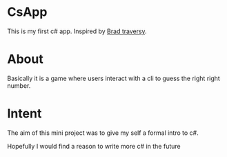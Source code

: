 # CsApp
This is my first c# app. Inspired by [Brad traversy](https://github.com/bradtraversy/). 
# About
Basically it is a game where users interact with a cli to guess the right right number.
# Intent
The aim of this mini project was to give my self a formal intro to c#. 

Hopefully I would find a reason to write more c# in the future
